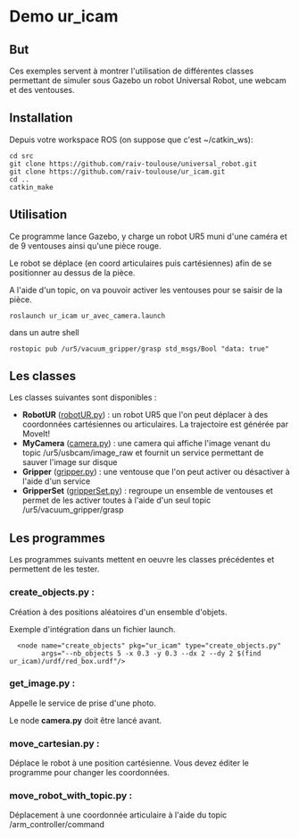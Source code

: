 # Demo ur_icam

## But
Ces exemples servent à montrer l'utilisation de différentes classes permettant de simuler sous Gazebo un robot Universal Robot, une webcam et des ventouses.

## Installation 

Depuis votre workspace ROS (on suppose que c'est ~/catkin_ws):

```
cd src
git clone https://github.com/raiv-toulouse/universal_robot.git
git clone https://github.com/raiv-toulouse/ur_icam.git
cd ..
catkin_make
```
## Utilisation
Ce programme lance Gazebo, y charge un robot UR5 muni d'une caméra et de 9 ventouses ainsi qu'une pièce rouge.

Le robot se déplace (en coord articulaires puis cartésiennes) afin de se positionner au dessus de la pièce.

A l'aide d'un topic, on va pouvoir activer les ventouses pour se saisir de la pièce.

```
roslaunch ur_icam ur_avec_camera.launch
```
dans un autre shell
```
rostopic pub /ur5/vacuum_gripper/grasp std_msgs/Bool "data: true" 
```

## Les classes
Les classes suivantes sont disponibles :
  * **RobotUR** ([robotUR.py](https://github.com/raiv-toulouse/ur_icam/blob/master/scripts/robotUR.py)) : 
  un robot UR5 que l'on peut déplacer à des coordonnées cartésiennes ou articulaires. La trajectoire est générée par MoveIt!
  * **MyCamera** ([camera.py](https://github.com/raiv-toulouse/ur_icam/blob/master/scripts/camera.py)) :
  une camera qui affiche l'image venant du topic /ur5/usbcam/image_raw et fournit un service permettant de sauver l'image sur disque 
  *  **Gripper** ([gripper.py](https://github.com/raiv-toulouse/ur_icam/blob/master/scripts/gripper.py)) :
  une ventouse que l'on peut activer ou désactiver à l'aide d'un service
  * **GripperSet** ([gripperSet.py](https://github.com/raiv-toulouse/ur_icam/blob/master/scripts/gripperSet.py)) :
  regroupe un ensemble de ventouses et permet de les activer toutes à l'aide d'un seul topic /ur5/vacuum_gripper/grasp
  
## Les programmes
Les programmes suivants mettent en oeuvre les classes précédentes et permettent de les tester.

### create_objects.py : 
Création à des positions aléatoires d'un ensemble d'objets.

Exemple d'intégration dans un fichier launch.
```
  <node name="create_objects" pkg="ur_icam" type="create_objects.py"
        args="--nb_objects 5 -x 0.3 -y 0.3 --dx 2 --dy 2 $(find ur_icam)/urdf/red_box.urdf"/>
```
### get_image.py :
Appelle le service de prise d'une photo.

Le node **camera.py** doit être lancé avant.

### move_cartesian.py :
Déplace le robot à une position cartésienne. Vous devez éditer le programme pour changer les coordonnées.

### move_robot_with_topic.py : 
Déplacement à une coordonnée articulaire à l'aide du topic /arm_controller/command

